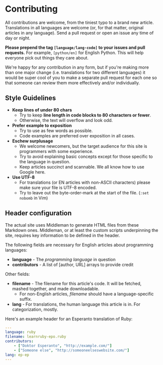 # Contributing

All contributions are welcome, from the tiniest typo to a brand new article. Translations
in all languages are welcome (or, for that matter, original articles in any language).
Send a pull request or open an issue any time of day or night.

**Please prepend the tag `[language/lang-code]` to your issues and pull requests.** For example, 
`[python/en]` for English Python. This will help everyone pick out things they care about.

We're happy for any contribution in any form, but if you're making more than one major change
(i.e. translations for two different languages) it would be super cool of you to make a
separate pull request for each one so that someone can review them more effectively and/or
individually.

## Style Guidelines

- **Keep lines of under 80 chars**
  + Try to keep **line length in code blocks to 80 characters or fewer**.
  + Otherwise, the text will overflow and look odd.
- **Prefer example to exposition**
  + Try to use as few words as possible.
  + Code examples are preferred over exposition in all cases.
- **Eschew surplusage**
  + We welcome newcomers, but the target audience for this site is programmers with some experience.
  + Try to avoid explaining basic concepts except for those specific to the language in question.
  + Keep articles succinct and scannable. We all know how to use Google here.
- **Use UTF-8**
  + For translations (or EN articles with non-ASCII characters) please make sure your file is UTF-8 encoded.
  + Try to leave out the byte-order-mark at the start of the file. (`:set nobomb` in Vim)

## Header configuration

The actual site uses Middleman to generate HTML files from these Markdown ones. Middleman, or at least
the custom scripts underpinning the site, requires key information to be defined in the header.

The following fields are necessary for English articles about programming languages:

- **language** - The *programming language* in question
- **contributors** - A list of [author, URL] arrays to provide credit

Other fields:

- **filename** - The filename for this article's code. It will be fetched, mashed together, and made downloadable.
  + For non-English articles, *filename* should have a language-specific suffix.
- **lang** - For translations, the human language this article is in. For categorization, mostly.

Here's an example header for an Esperanto translation of Ruby:

```yaml
---
language: ruby
filename: learnruby-epo.ruby
contributors:
    - ["Doktor Esperanto", "http://example.com/"]
    - ["Someone else", "http://someoneelseswebsite.com/"]
lang: ep-ep
---
```
